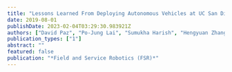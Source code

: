 ```yaml
---
title: "Lessons Learned From Deploying Autonomous Vehicles at UC San Diego"
date: 2019-08-01
publishDate: 2023-02-04T03:29:30.983921Z
authors: ["David Paz", "Po-Jung Lai", "Sumukha Harish", "Hengyuan Zhang", "Nathan Chan", "Chun Hu", "Sumit Binnani", "Henrik I. Christensen"]
publication_types: ["1"]
abstract: ""
featured: false
publication: "*Field and Service Robotics (FSR)*"
---
```


